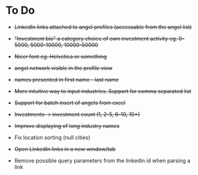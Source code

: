 # To Do
* ~~LinkedIn links attached to angel profiles (accessable from the angel list)~~
* ~~"Investment bio" a category choice of own investment activity eg. 0-5000, 5000-10000, 10000-50000~~
* ~~Nicer font eg. Helvetica or something~~
* ~~angel network visible in the profile view~~ 
* ~~names presented in first name - last name~~
* ~~More intuitive way to input industries. Support for comma separated list~~
* ~~Support for batch insert of angels from excel~~
* ~~Investments -> investment count (1, 2-5, 6-10, 10+)~~

* ~~Improve displaying of long industry names~~
* Fix location sorting (null cities)
* ~~Open LinkedIn links in a new window/tab~~ 

* Remove possible query parameters from the linkedin id when parsing a link